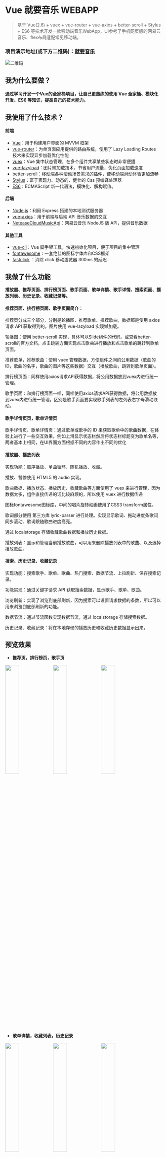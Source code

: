 # Vue 就要音乐 WEBAPP


> 基于 Vue(2.6) + vuex + vue-router + vue-axios + better-scroll + Stylus + ES6 等技术开发一款移动端音乐WebApp，UI参考了手机网页版的网易云音乐、flex布局适配常见移动端。


### 项目演示地址(或下方二维码)：[就要音乐](http://music.cxp853.top "就要音乐")
![二维码](http://tu.cxp853.top/images/2020/07/29/QRcode_SP--3.md.jpg)

## 我为什么要做？

#### 通过学习开发一个Vue的全家桶项目，让自己更熟练的使用 Vue 全家桶、模块化开发、ES6 等知识，提高自己的技术能力。

## 我使用了什么技术？

#### 前端
- [Vue](https://cn.vuejs.org/ "Vue")：用于构建用户界面的 MVVM 框架
- [vue-router](https://router.vuejs.org/zh/ "vue-router")：为单页面应用提供的路由系统，使用了 Lazy Loading Routes 技术来实现异步加载优化性能
- [vuex](https://vuex.vuejs.org/zh/ "vuex")：Vue 集中状态管理，在多个组件共享某些状态时非常便捷
- [vue-lazyload](https://www.npmjs.com/package/vue-lazyload "vue-lazyload")：图片懒加载技术，节省用户流量，优化页面加载速度
- [better-scroll](http://ustbhuangyi.github.io/better-scroll/doc/zh-hans/#better-scroll%20%E6%98%AF%E4%BB%80%E4%B9%88 "better-scroll")：移动端各种滚动场景需求的插件，使移动端滑动体验更加流畅
- [Stylus](https://stylus.bootcss.com/ "Stylus")：富于表现力、动态的、健壮的 Css 预编译处理器
- [ES6](https://www.runoob.com/w3cnote/es6-tutorial.html "ES6")：ECMAScript 新一代语法，模块化、解构赋值。

#### 后端

- [Node.js](https://nodejs.org/en/ "Node.js")：利用 Express 搭建的本地测试服务器
- [vue-axios](https://cn.vuejs.org/v2/cookbook/using-axios-to-consume-apis.html "vue-axios")：用于前端与后端 API 音乐数据的交互
- [NeteaseCloudMusicApi](https://github.com/Binaryify/NeteaseCloudMusicApi "NeteaseCloudMusicApi")：网易云音乐 NodeJS 版 API，提供音乐数据

#### 其他工具

- [vue-cli](https://cli.vuejs.org/ "vue-cli")：Vue 脚手架工具，快速初始化项目，便于项目的集中管理
- [fontawesome](https://fontawesome.com/ "fontawesome")：一套绝佳的图标字体库和CSS框架
- [fastclick](https://github.com/ftlabs/fastclick "fastclick") ：消除 click 移动游览器 300ms 的延迟



## 我做了什么功能

**播放器、推荐页面、排行榜页面、歌手页面、歌单详情、歌手详情、搜索页面、播放列表、历史记录、收藏记录等。**

#### 推荐页面、排行榜页面、歌手页面简介：

推荐页分成三个部分，分别是轮播图、推荐歌单、推荐歌曲，数据都是使用 axios 请求 API 获取得到的，图片使用 vue-lazyload 实现懒加载。

轮播图：使用 better-scroll 实现，具体可以Slide组件的代码。或查看better-scroll的官方文档，点击跳转方面实现点击歌曲进行播放和点击歌单的跳转到歌单页面。

推荐歌单，推荐歌曲：使用 vuex 管理数据，方便组件之间的公用数据（歌曲的ID，歌曲的名字，歌曲的图片等这些数据）交互（播放歌曲，跳转到歌单页面）。

排行榜页面：同样使用axios请求API获得数据，将公用数据放到vuex内进行统一管理。

歌手页面：和排行榜页面一样，同样使用axios请求API获得数据，将公用数据放到vuex内进行统一管理。区别是歌手页面要实现歌手列表的左列表右字母滑动联动。

#### 歌手详情页页，歌单详情页

歌手详情页、歌单详情页：通过歌单或歌手的 ID 来获取歌单中的歌曲数据，在体验上进行了一些交互效果，例如上滑显示状态栏然后将状态栏标题变为歌单名等，两者基本上相同，在UI界面方面根据不同的内容作出不同的优化

#### 播放器、播放列表

实现功能：顺序播放、单曲循环、随机播放、收藏。

播放、暂停使用 HTML5 的 audio 实现。

歌曲数据、播放状态、播放历史、收藏歌曲等方面使用了 vuex 来进行管理，因为数据太多，组件直接传递的话比较麻烦的，所以使用 vuex 进行数据传递

图标fontawesome图标库，中间的唱片旋转动画使用了CSS3 transform属性。

歌词部分使用 第三方库 lyric-parser 进行处理。实现显示歌词、拖动进度条歌词同步滚动、歌词跟随歌曲进度高亮。

通过 localstorage 存储收藏歌曲数据和播放历史数据。

播放列表：显示和管理当前播放歌曲，可以用来删除播放列表中的歌曲、以及选择播放歌曲。

#### 搜索、历史记录、收藏记录

实现功能：搜索歌手、歌单、歌曲、热门搜索、数据节流、上拉刷新、保存搜索记录。

功能实现：通过关键字请求 API 获取搜索数据，显示歌手、歌单、歌曲。

浏览刷新：实现了浏览到底部刷新，因为搜索可以设置请求数据的条数，所以可以用来浏览到底部刷新的功能。

数据节流：通过节流函数实现数据节流，通过 localstorage 存储搜索数据。

历史记录、收藏记录：将在本地存储的播放历史和收藏历史数据显示出来，



## 预览效果

- **推荐页，排行榜页，歌手页**

<span>
<img src="http://tu.cxp853.top/images/2020/07/29/9c30ffa615a07b6f5f266b5760ed08b.md.png" width=30% height=30%>

<img src="http://tu.cxp853.top/images/2020/07/29/b3fd5a2865bbb526c2c6fd81f7445be.md.png" width=30% height=30%>

<img src="http://tu.cxp853.top/images/2020/07/29/845063c20a65fc69d351e81bd1d0f6d.md.png" width=30% height=30%>

</span>

- **歌单详情，收藏列表，历史记录**

<span>
<img src="http://tu.cxp853.top/images/2020/07/29/64b9b1c5e3c8af22cddc998f0ee1396.md.png" width=30% height=30%>

<img src="http://tu.cxp853.top/images/2020/07/29/32c65965fb6953ce7a06dd7049d4b99.md.png" width=30% height=30%>

<img src="http://tu.cxp853.top/images/2020/07/29/f3da63fd106cbc1e6a3f6177994f066.md.png" width=30% height=30%>

</span>

- **播放列表，播放器，搜索页面**

<span>
<img src="http://tu.cxp853.top/images/2020/07/29/59235cde30387e6b29398cc12159722.md.png" width=30% height=30%>

<img src="http://tu.cxp853.top/images/2020/07/29/8fb93254899805acbac87c947b949cd.md.png" width=30% height=30%>

<img src="http://tu.cxp853.top/images/2020/07/29/3d29c9adc8bc78c06ffe81a39a1d5ee.md.png" width=30% height=30%>

</span>


## 未来要做什么
1. **增加会员登录，注册功能**
2. **增加歌曲评论功能**
3. **增加 MV、电台功能**

## 致谢
Binaryify：[NeteaseCloudMusicApi](https://github.com/Binaryify/NeteaseCloudMusicApi "NeteaseCloudMusicApi")

ustbhuangyi： [Vue 实战教程](https://coding.imooc.com/class/107.html "Vue 实战教程")

